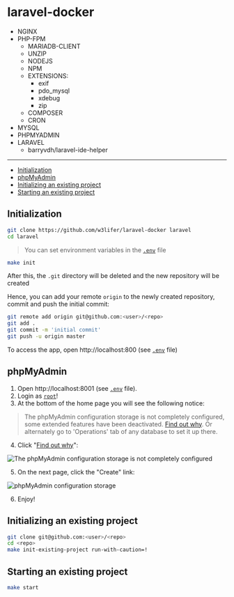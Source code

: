 # laravel-docker

- NGINX
- PHP-FPM
  - MARIADB-CLIENT
  - UNZIP
  - NODEJS
  - NPM
  - EXTENSIONS:
    - exif
    - pdo_mysql
    - xdebug
    - zip
  - COMPOSER
  - CRON
- MYSQL
- PHPMYADMIN
- LARAVEL
  - barryvdh/laravel-ide-helper

---

- [Initialization](#initialization)
- [phpMyAdmin](#phpmyadmin)
- [Initializing an existing project](#initializing-an-existing-project)
- [Starting an existing project](#starting-an-existing-project)

## Initialization

``` sh
git clone https://github.com/w3lifer/laravel-docker laravel
cd laravel
```

> You can set environment variables in the [`.env`](.env) file

``` sh
make init
```

After this, the `.git` directory will be deleted and the new repository will be created

Hence, you can add your remote `origin` to the newly created repository, commit and push the initial commit:

``` sh
git remote add origin git@github.com:<user>/<repo>
git add .
git commit -m 'initial commit'
git push -u origin master
```

To access the app, open http://localhost:800 (see [`.env`](.env) file)

## phpMyAdmin

1. Open http://localhost:8001 (see [`.env`](.env) file).
2. Login as <ins>`root`</ins>!
3. At the bottom of the home page you will see the following notice:

>  The phpMyAdmin configuration storage is not completely configured, some extended features have been deactivated. [Find out why](http://localhost:8001/index.php?route=/check-relations).
Or alternately go to 'Operations' tab of any database to set it up there.

4. Click "[Find out why](http://localhost:8001/index.php?route=/check-relations)":

![The phpMyAdmin configuration storage is not completely configured](https://i.stack.imgur.com/I3ZeC.png)

5. On the next page, click the "Create" link:

![phpMyAdmin configuration storage](https://i.stack.imgur.com/gNSZF.png)

6. Enjoy!

## Initializing an existing project

``` sh
git clone git@github.com:<user>/<repo>
cd <repo>
make init-existing-project run-with-caution=!
```

## Starting an existing project

``` sh
make start
```
